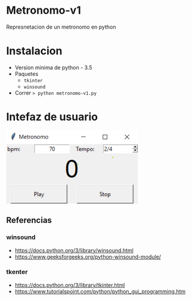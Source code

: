 # Metronomo-v1
Represnetacion de un metronomo en python

# Instalacion
 - Version minima de python - 3.5
 - Paquetes 
    - `tkinter`
    - `winsound`
 - Correr `> python metronomo-v1.py`


# Intefaz de usuario
![](MetronomoV1.png)

## Referencias
### winsound
 - https://docs.python.org/3/library/winsound.html
 - https://www.geeksforgeeks.org/python-winsound-module/

### tkenter
 - https://docs.python.org/3/library/tkinter.html
 - https://www.tutorialspoint.com/python/python_gui_programming.htm


